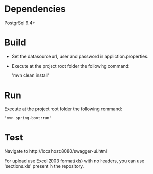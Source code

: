 # Dependencies
  PostgrSql 9.4+

# Build
  - Set the datasource url, user and password in appliction.properties.
  - Execute at the project root folder the following command:
  
    'mvn clean install'
    
# Run
  Execute at the project root folder the following command:
  
    'mvn spring-boot:run'
    
# Test
  Navigate to http://localhost:8080/swagger-ui.html
  
  For upload use Excel 2003 format(xls) with no headers, you can use 'sections.xls' present in the repository.
  
  
